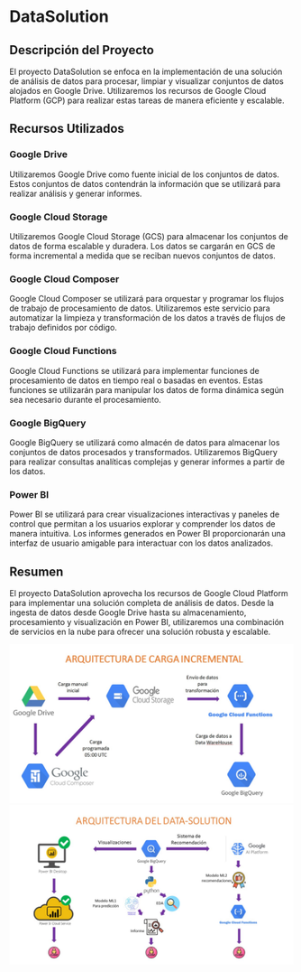 # DataSolution

## Descripción del Proyecto

El proyecto DataSolution se enfoca en la implementación de una solución de análisis de datos para procesar, limpiar y visualizar conjuntos de datos alojados en Google Drive. Utilizaremos los recursos de Google Cloud Platform (GCP) para realizar estas tareas de manera eficiente y escalable.

## Recursos Utilizados

### Google Drive

Utilizaremos Google Drive como fuente inicial de los conjuntos de datos. Estos conjuntos de datos contendrán la información que se utilizará para realizar análisis y generar informes.

### Google Cloud Storage

Utilizaremos Google Cloud Storage (GCS) para almacenar los conjuntos de datos de forma escalable y duradera. Los datos se cargarán en GCS de forma incremental a medida que se reciban nuevos conjuntos de datos.

### Google Cloud Composer

Google Cloud Composer se utilizará para orquestar y programar los flujos de trabajo de procesamiento de datos. Utilizaremos este servicio para automatizar la limpieza y transformación de los datos a través de flujos de trabajo definidos por código.

### Google Cloud Functions

Google Cloud Functions se utilizará para implementar funciones de procesamiento de datos en tiempo real o basadas en eventos. Estas funciones se utilizarán para manipular los datos de forma dinámica según sea necesario durante el procesamiento.

### Google BigQuery

Google BigQuery se utilizará como almacén de datos para almacenar los conjuntos de datos procesados y transformados. Utilizaremos BigQuery para realizar consultas analíticas complejas y generar informes a partir de los datos.

### Power BI

Power BI se utilizará para crear visualizaciones interactivas y paneles de control que permitan a los usuarios explorar y comprender los datos de manera intuitiva. Los informes generados en Power BI proporcionarán una interfaz de usuario amigable para interactuar con los datos analizados.

## Resumen

El proyecto DataSolution aprovecha los recursos de Google Cloud Platform para implementar una solución completa de análisis de datos. Desde la ingesta de datos desde Google Drive hasta su almacenamiento, procesamiento y visualización en Power BI, utilizaremos una combinación de servicios en la nube para ofrecer una solución robusta y escalable.

 ![primerDiapositiva](Imagenes/solution01.jpg)
 ![segundaDiapositiva](Imagenes/solution02.jpg)

